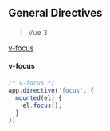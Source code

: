 ## General Directives
> Vue 3

[v-focus](#v-focus)

#### v-focus
``` js
/* v-focus */
app.directive('focus', {
  mounted(el) {
    el.focus();
  }
})
```
